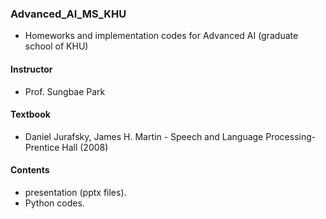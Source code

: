 ### Advanced_AI_MS_KHU
  
- Homeworks and implementation codes for Advanced AI (graduate school of KHU)

#### Instructor
- Prof. Sungbae Park

#### Textbook  
- Daniel Jurafsky, James H. Martin - Speech and Language Processing-Prentice Hall (2008)
  
#### Contents
- presentation (pptx files).
- Python codes.
